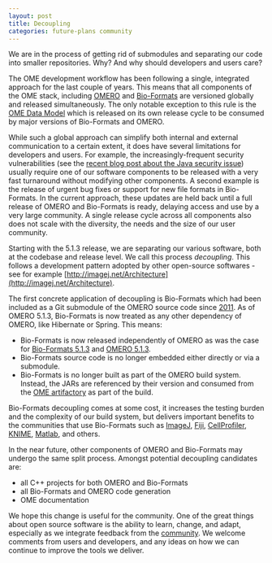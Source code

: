 ```yaml
---
layout: post
title: Decoupling
categories: future-plans community
---
```


We are in the process of getting rid of submodules and separating our code into
smaller repositories. Why? And why should developers and users care?

The OME development workflow has been following a single, integrated approach
for the last couple of years. This means that all components of the OME stack,
including
[OMERO](https://www.openmicroscopy.org/community/viewtopic.php?f=11&t=7869) and
[Bio-Formats](https://www.openmicroscopy.org/community/viewtopic.php?f=11&t=7859)
are versioned globally and released simultaneously. The only notable exception
to this rule is the
[OME Data Model](https://www.openmicroscopy.org/site/support/ome-model/)
which is released on its own release cycle to be consumed by major versions of
Bio-Formats and OMERO.

While such a global approach can simplify both internal and external
communication to a certain extent, it does have several limitations for
developers and users. For example, the increasingly-frequent  security
vulnerabilities (see the [recent blog post about the Java security issue](http://blog.openmicroscopy.org/tech-issues/2015/07/21/java-issue/))
usually require one of our software components to be released with a very fast
turnaround without modifying other components. A second example is the release
of urgent bug fixes or support for new file formats in Bio-Formats. In the
current approach, these updates are held back until a full release of OMERO
and Bio-Formats is ready, delaying access and use by a very large community.
A single release cycle across all components also does not scale with the
diversity, the needs and the size of our user community.

Starting with the 5.1.3 release, we are separating our various software, both
at the codebase and release level. We call this process *decoupling*.  This
follows a development pattern adopted by other open-source softwares - see for
example [http://imagej.net/Architecture](http://imagej.net/Architecture).

The first concrete application of decoupling is Bio-Formats which had been
included as a Git submodule of the OMERO source code since 
[2011](https://github.com/openmicroscopy/openmicroscopy/commit/1d12ad1f44fc042edc22093741a57d38e1074724).
As of OMERO 5.1.3, Bio-Formats is now treated as any other dependency of 
OMERO, like Hibernate or Spring. This means:

- Bio-Formats is now released independently of OMERO as was the case for [Bio-Formats 5.1.3](https://www.openmicroscopy.org/community/viewtopic.php?f=11&t=7859) and [OMERO 5.1.3](https://www.openmicroscopy.org/community/viewtopic.php?f=11&t=7869).
- Bio-Formats source code is no longer embedded either directly or via a submodule.
- Bio-Formats is no longer built as part of the OMERO build system. Instead, the JARs are referenced by their version and consumed from the
  [OME artifactory](http://artifacts.openmicroscopy.org/) as part of the build.

Bio-Formats decoupling comes at some cost, it increases the testing burden
and the complexity of our build system, but delivers important benefits to the
communities that use Bio-Formats such as [ImageJ](http://imagej.nih.gov/ij/),
[Fiji](http://fiji.sc/Fiji), [CellProfiler](http://www.cellprofiler.org/),
[KNIME](https://www.knime.org/),
[Matlab](http://www.mathworks.com/products/matlab/), and others.

In the near future, other components of OMERO and Bio-Formats may undergo the
same split process. Amongst potential decoupling candidates are:

- all C++ projects for both OMERO and Bio-Formats
- all Bio-Formats and OMERO code generation
- OME documentation

We hope this change is useful for the community. One of the great things about
open source software is the ability to learn, change, and adapt, especially as
we integrate feedback from the
[community](https://www.openmicroscopy.org/site/community/). We welcome
comments from users and developers, and any ideas on how we can continue to
improve the tools we deliver.
